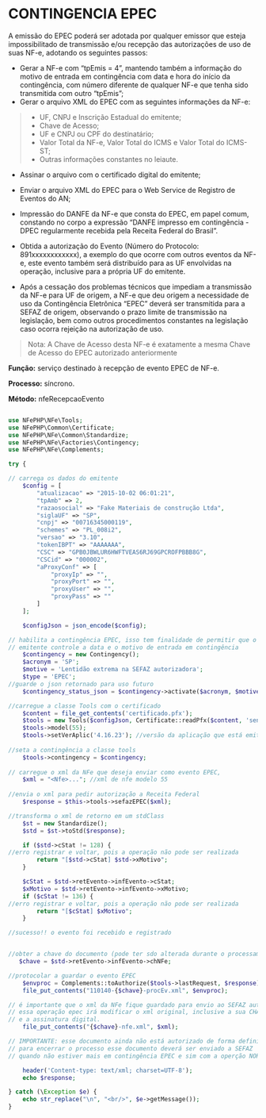 # CONTINGENCIA EPEC

A emissão do EPEC poderá ser adotada por qualquer emissor que esteja impossibilitado de transmissão e/ou recepção das autorizações de uso de suas NF-e, adotando os seguintes passos:

- Gerar a NF-e com “tpEmis = 4”, mantendo também a informação do motivo de entrada em contingência com data e hora do início da contingência, com número diferente de qualquer NF-e que tenha sido transmitida com outro “tpEmis”;
- Gerar o arquivo XML do EPEC com as seguintes informações da NF-e:
> - UF, CNPJ e Inscrição Estadual do emitente;
> - Chave de Acesso;
> - UF e CNPJ ou CPF do destinatário;
> - Valor Total da NF-e, Valor Total do ICMS e Valor Total do ICMS-ST;
> - Outras informações constantes no leiaute.

- Assinar o arquivo com o certificado digital do emitente;
- Enviar o arquivo XML do EPEC para o Web Service de Registro de Eventos do AN;
- Impressão do DANFE da NF-e que consta do EPEC, em papel comum, constando no corpo a expressão “DANFE impresso em contingência - DPEC regularmente recebida pela Receita Federal do Brasil”.

- Obtida a autorização do Evento (Número do Protocolo: 891xxxxxxxxxxxx), a exemplo do que ocorre com outros eventos da NF-e, este evento também será distribuído para as UF envolvidas na operação, inclusive para a própria UF do emitente.

- Após a cessação dos problemas técnicos que impediam a transmissão da NF-e para UF de origem, a NF-e que deu origem a necessidade de uso da Contingência Eletrônica “EPEC” deverá ser transmitida para a SEFAZ de origem, observando o prazo limite de transmissão na legislação, bem como outros procedimentos constantes na legislação caso ocorra rejeição na autorização de uso.

> Nota: A Chave de Acesso desta NF-e é exatamente a mesma Chave de Acesso do EPEC autorizado anteriormente


**Função:** serviço destinado à recepção de evento EPEC de NF-e.

**Processo:** síncrono.

**Método:** nfeRecepcaoEvento


```php

use NFePHP\NFe\Tools;
use NFePHP\Common\Certificate;
use NFePHP\NFe\Common\Standardize;
use NFePHP\NFe\Factories\Contingency;
use NFePHP\NFe\Complements;

try {

// carrega os dados do emitente
    $config = [
        "atualizacao" => "2015-10-02 06:01:21",
        "tpAmb" => 2,
        "razaosocial" => "Fake Materiais de construção Ltda",
        "siglaUF" => "SP",
        "cnpj" => "00716345000119",
        "schemes" => "PL_008i2",
        "versao" => "3.10",
        "tokenIBPT" => "AAAAAAA",
        "CSC" => "GPB0JBWLUR6HWFTVEAS6RJ69GPCROFPBBB8G",
        "CSCid" => "000002",
        "aProxyConf" => [
            "proxyIp" => "",
            "proxyPort" => "",
            "proxyUser" => "",
            "proxyPass" => ""
        ]
    ];

    $configJson = json_encode($config);

// habilita a contingência EPEC, isso tem finalidade de permitir que o 
// emitente controle a data e o motivo de entrada em contingência
    $contingency = new Contingency();
    $acronym = 'SP';
    $motive = 'Lentidão extrema na SEFAZ autorizadora';
    $type = 'EPEC';
//guarde o json retornado para uso futuro
    $contingency_status_json = $contingency->activate($acronym, $motive, $type);

//carregue a classe Tools com o certificado
    $content = file_get_contents('certificado.pfx');
    $tools = new Tools($configJson, Certificate::readPfx($content, 'senha'));
    $tools->model(55);
    $tools->setVerAplic('4.16.23'); //versão da aplicação que está emititindo o documento
    
//seta a contingência a classe tools
    $tools->contingency = $contingency;
    
// carregue o xml da NFe que deseja enviar como evento EPEC,
    $xml = "<Nfe>..."; //xml de nfe modelo 55 
    
//envia o xml para pedir autorização a Receita Federal
    $response = $this->tools->sefazEPEC($xml);

//transforma o xml de retorno em um stdClass
    $st = new Standardize();
    $std = $st->toStd($response);

    if ($std->cStat != 128) {
//erro registrar e voltar, pois a operação não pode ser realizada
        return "[$std->cStat] $std->xMotivo";
    }

    $cStat = $std->retEvento->infEvento->cStat;
    $xMotivo = $std->retEvento->infEvento->xMotivo;
    if ($cStat != 136) {
//erro registrar e voltar, pois a operação não pode ser realizada 
        return "[$cStat] $xMotivo";
    }

//sucesso!! o evento foi recebido e registrado


//obter a chave do documento (pode ter sdo alterada durante o processamento)
   $chave = $std->retEvento->infEvento->chNFe;

//protocolar a guardar o evento EPEC
    $envproc = Complements::toAuthorize($tools->lastRequest, $response);
    file_put_contents("110140-{$chave}-procEv.xml", $envproc); 

// é importante que o xml da NFe fique guardado para envio ao SEFAZ autorizadora
// essa operação epec irá modificar o xml original, inclusive a sua CHAVE
// e a assinatura digital.
    file_put_contents("{$chave}-nfe.xml", $xml);

// IMPORTANTE: esse documento ainda não está autorizado de forma definitiva !!!
// para encerrar o processo esse documento deverá ser enviado a SEFAZ 
// quando não estiver mais em contingência EPEC e sim com a operção NORMAL !!!

    header('Content-type: text/xml; charset=UTF-8');
    echo $response;

} catch (\Exception $e) {
    echo str_replace("\n", "<br/>", $e->getMessage());
}

```